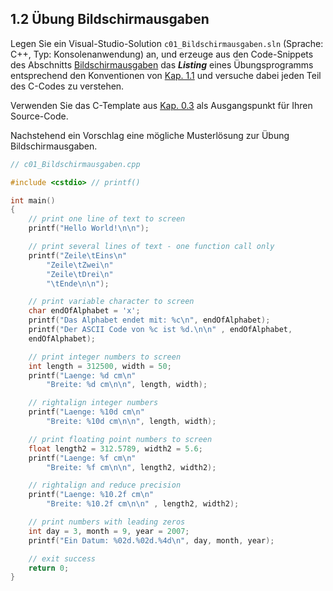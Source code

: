 ## 1.2 Übung Bildschirmausgaben

Legen Sie ein Visual-Studio-Solution `c01_Bildschirmausgaben.sln` (Sprache: C++, Typ: Konsolenanwendung) an, und erzeuge aus den Code-Snippets des Abschnitts [Bildschirmausgaben](https://www.c-howto.de/tutorial/benutzerinteraktion/bildschirmausgaben) das ***Listing*** eines Übungsprogramms entsprechend den Konventionen von [Kap. 1.1](./c01.01_Bildschirmausgaben.md) und versuche dabei jeden Teil des C-Codes zu verstehen.

Verwenden Sie das C-Template aus [Kap. 0.3](../00-preset/c00.03_C-template.md) als Ausgangspunkt für Ihren Source-Code.

Nachstehend ein Vorschlag eine mögliche Musterlösung zur Übung Bildschirmausgaben.

```cpp
// c01_Bildschirmausgaben.cpp

#include <cstdio> // printf()

int main()
{
    // print one line of text to screen
    printf("Hello World!\n\n");

    // print several lines of text - one function call only
    printf("Zeile\tEins\n"
        "Zeile\tZwei\n"
        "Zeile\tDrei\n"
        "\tEnde\n\n");

    // print variable character to screen
    char endOfAlphabet = 'x';
    printf("Das Alphabet endet mit: %c\n", endOfAlphabet);
    printf("Der ASCII Code von %c ist %d.\n\n" , endOfAlphabet, 
    endOfAlphabet);

    // print integer numbers to screen
    int length = 312500, width = 50;
    printf("Laenge: %d cm\n"
        "Breite: %d cm\n\n", length, width);

    // right­align integer numbers
    printf("Laenge: %10d cm\n"
        "Breite: %10d cm\n\n", length, width);

    // print floating point numbers to screen
    float length2 = 312.5789, width2 = 5.6;
    printf("Laenge: %f cm\n"
        "Breite: %f cm\n\n", length2, width2);

    // right­align and reduce precision
    printf("Laenge: %10.2f cm\n"
        "Breite: %10.2f cm\n\n" , length2, width2);

    // print numbers with leading zeros
    int day = 3, month = 9, year = 2007;
    printf("Ein Datum: %02d.%02d.%4d\n", day, month, year);

    // exit success
    return 0;
}
```
